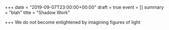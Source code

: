 +++
date = "2019-09-07T23:00:00+00:00"
draft = true
event = []
summary = "blah"
title = "Shadow Work"

+++
We do not become enlightened by imagining figures of light